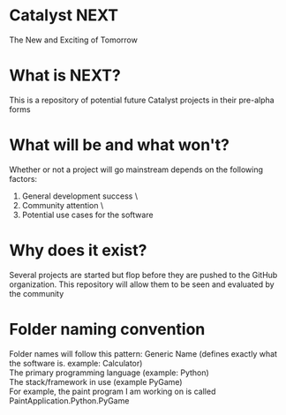 # Catalyst NEXT
The New and Exciting of Tomorrow
# What is NEXT?
This is a repository of potential future Catalyst projects in their pre-alpha forms
# What will be and what won't?
Whether or not a project will go mainstream depends on the following factors:
1. General development success \
2. Community attention \
3. Potential use cases for the software
# Why does it exist?
Several projects are started but flop before they are pushed to the GitHub organization. This repository will allow them to be seen and evaluated by the community
# Folder naming convention
Folder names will follow this pattern:
Generic Name (defines exactly what the software is. example: Calculator) \
The primary programming language (example: Python) \
The stack/framework in use (example PyGame) \
For example, the paint program I am working on is called PaintApplication.Python.PyGame
